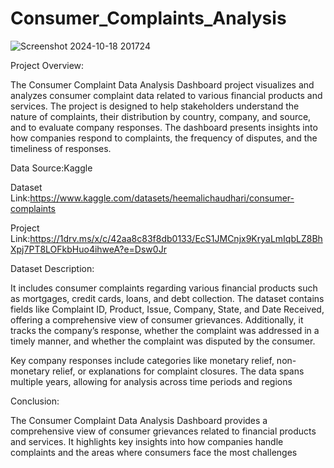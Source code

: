# Consumer_Complaints_Analysis

![Screenshot 2024-10-18 201724](https://github.com/user-attachments/assets/c6d85f48-068d-4b06-955c-43a3dd7f7edc)



Project Overview:

The Consumer Complaint Data Analysis Dashboard project visualizes and analyzes consumer complaint data related to various financial products and services. The project is designed to help stakeholders understand the nature of complaints, their distribution by country, company, and source, and to evaluate company responses. The dashboard presents insights into how companies respond to complaints, the frequency of disputes, and the timeliness of responses.

Data Source:Kaggle

Dataset Link:https://www.kaggle.com/datasets/heemalichaudhari/consumer-complaints

Project Link:https://1drv.ms/x/c/42aa8c83f8db0133/EcS1JMCnjx9KryaLmIqbLZ8BhXpj7PT8LOFkbHuo4ihweA?e=Dsw0Jr

Dataset Description:

It includes consumer complaints regarding various financial products such as mortgages, credit cards, loans, and debt collection. The dataset contains fields like Complaint ID, Product, Issue, Company, State, and Date Received, offering a comprehensive view of consumer grievances. Additionally, it tracks the company’s response, whether the complaint was addressed in a timely manner, and whether the complaint was disputed by the consumer.

Key company responses include categories like monetary relief, non-monetary relief, or explanations for complaint closures. The data spans multiple years, allowing for analysis across time periods and regions


Conclusion:

The Consumer Complaint Data Analysis Dashboard provides a comprehensive view of consumer grievances related to financial products and services. It highlights key insights into how companies handle complaints and the areas where consumers face the most challenges

